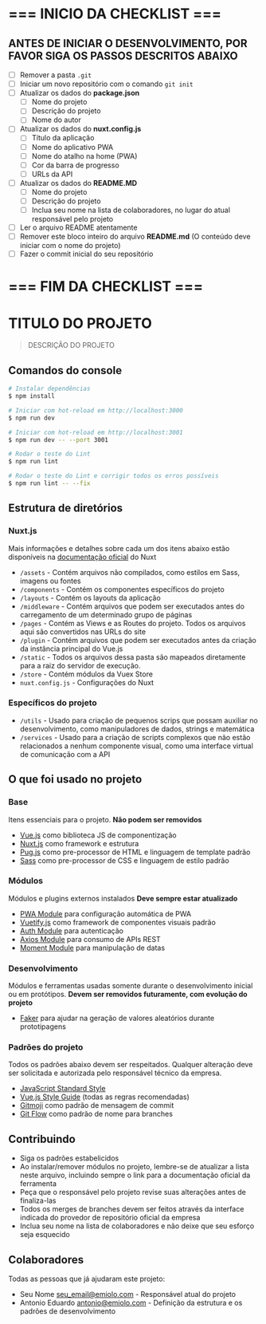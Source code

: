 # === INICIO DA CHECKLIST ===
## ANTES DE INICIAR O DESENVOLVIMENTO, POR FAVOR SIGA OS PASSOS DESCRITOS ABAIXO

* [ ] Remover a pasta `.git`
* [ ] Iniciar um novo repositório com o comando `git init`
* [ ] Atualizar os dados do **package.json**
    * [ ] Nome do projeto
    * [ ] Descrição do projeto
    * [ ] Nome do autor
* [ ] Atualizar os dados do **nuxt.config.js**
    * [ ] Título da aplicação
    * [ ] Nome do aplicativo PWA
    * [ ] Nome do atalho na home (PWA)
    * [ ] Cor da barra de progresso
    * [ ] URLs da API
* [ ] Atualizar os dados do **README.MD**
    * [ ] Nome do projeto
    * [ ] Descrição do projeto
    * [ ] Inclua seu nome na lista de colaboradores, no lugar do atual responsável pelo projeto
* [ ] Ler o arquivo README atentamente
* [ ] Remover este bloco inteiro do arquivo **README.md** (O conteúdo deve iniciar com o nome do projeto)
* [ ] Fazer o commit inicial do seu repositório

# === FIM DA CHECKLIST ===

# TITULO DO PROJETO

> DESCRIÇÃO DO PROJETO

## Comandos do console

``` bash
# Instalar dependências
$ npm install

# Iniciar com hot-reload em http://localhost:3000
$ npm run dev

# Iniciar com hot-reload em http://localhost:3001
$ npm run dev -- --port 3001

# Rodar o teste do Lint
$ npm run lint

# Rodar o teste do Lint e corrigir todos os erros possíveis
$ npm run lint -- --fix
```

## Estrutura de diretórios

### Nuxt.js
Mais informações e detalhes sobre cada um dos itens abaixo estão disponíveis na [documentação oficial](https://nuxtjs.org/guide/directory-structure) do Nuxt

- `/assets` - Contém arquivos não compilados, como estilos em Sass, imagens ou fontes
- `/components` - Contém os componentes específicos do projeto
- `/layouts` - Contém os layouts da aplicação
- `/middleware` - Contém arquivos que podem ser executados antes do carregamento de um determinado grupo de páginas
- `/pages` - Contém as Views e as Routes do projeto. Todos os arquivos aqui são convertidos nas URLs do site
- `/plugin` - Contém arquivos que podem ser executados antes da criação da instância principal do Vue.js
- `/static` - Todos os arquivos dessa pasta são mapeados diretamente para a raiz do servidor de execução.
- `/store` - Contém módulos da Vuex Store
- `nuxt.config.js` - Configurações do Nuxt

### Específicos do projeto
- `/utils` - Usado para criação de pequenos scrips que possam auxiliar no desenvolvimento, como manipuladores de dados, strings e matemática
- `/services` - Usado para a criação de scripts complexos que não estão relacionados a nenhum componente visual, como uma interface virtual de comunicação com a API

## O que foi usado no projeto

### Base
Itens essenciais para o projeto.
**Não podem ser removidos**

- [Vue.js](https://vuejs.org/) como biblioteca JS de componentização
- [Nuxt.js](https://github.com/nuxt/nuxt.js) como framework e estrutura
- [Pug.js](https://pugjs.org/) como pre-processor de HTML e linguagem de template padrão
- [Sass](https://sass-lang.com/) como pre-processor de CSS e linguagem de estilo padrão
### Módulos
Módulos e plugins externos instalados
**Deve sempre estar atualizado**

- [PWA Module](https://pwa.nuxtjs.org) para configuração automática de PWA
- [Vuetify.js](https://vuetifyjs.com/) como framework de componentes visuais padrão
- [Auth Module](https://auth.nuxtjs.org) para autenticação
- [Axios Module](https://axios.nuxtjs.org) para consumo de APIs REST
- [Moment Module](https://github.com/nuxt-community/moment-module) para manipulação de datas

### Desenvolvimento
Módulos e ferramentas usadas somente durante o desenvolvimento inicial ou em protótipos.
**Devem ser removidos futuramente, com evolução do projeto**
- [Faker](https://github.com/Marak/faker.js) para ajudar na geração de valores aleatórios durante prototipagens

### Padrões do projeto
Todos os padrões abaixo devem ser respeitados. Qualquer alteração deve ser solicitada e autorizada pelo responsável técnico da empresa.
- [JavaScript Standard Style](https://standardjs.com/)
- [Vue.js Style Guide](https://vuejs.org/v2/style-guide/) (todas as regras recomendadas)
- [Gitmoji](https://github.com/carloscuesta/gitmoji) como padrão de mensagem de commit
- [Git Flow](https://datasift.github.io/gitflow/IntroducingGitFlow.html) como padrão de nome para branches

## Contribuindo
- Siga os padrões estabelicidos
- Ao instalar/remover módulos no projeto, lembre-se de atualizar a lista neste arquivo, incluindo sempre o link para a documentação oficial da ferramenta
- Peça que o responsável pelo projeto revise suas alterações antes de finaliza-las
- Todos os merges de branches devem ser feitos através da interface indicada do provedor de repositório oficial da empresa
- Inclua seu nome na lista de colaboradores e não deixe que seu esforço seja esquecido

## Colaboradores
Todas as pessoas que já ajudaram este projeto:
- Seu Nome <seu_email@emiolo.com> - Responsável atual do projeto
- Antonio Eduardo <antonio@emiolo.com> - Definição da estrutura e os padrões de desenvolvimento
